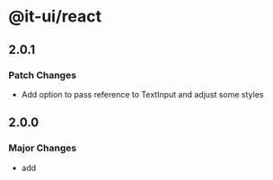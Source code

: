 # @it-ui/react

## 2.0.1

### Patch Changes

- Add option to pass reference to TextInput and adjust some styles

## 2.0.0

### Major Changes

- add
